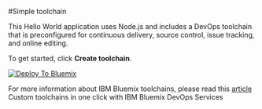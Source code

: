#Simple toolchain

This Hello World application uses Node.js and includes a DevOps toolchain that is preconfigured for continuous delivery, source control, issue tracking, and online editing.

To get started, click **Create toolchain**.

[![Deploy To Bluemix](https://new-console.ng.bluemix.net/devops/graphics/create_toolchain_button.png)](https://new-console.ng.bluemix.net/devops/setup/deploy/?repository=https%3A//github.com/open-toolchain/simple-toolchain)

For more information about IBM Bluemix toolchains, please read this [article](https://developer.ibm.com/devops-services/2016/06/16/open-toolchain-with-ibm-bluemix-devops-services/)
Custom toolchains in one click with IBM Bluemix DevOps Services
